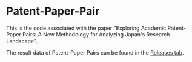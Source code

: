 # Patent-Paper-Pair

This is the code associated with the paper "Exploring Academic Patent-Paper Pairs: A New Methodology for Analyzing Japan's Research Landscape".

The result data of Patent-Paper Pairs can be found in the [Releases tab](https://github.com/ReneCarraz/Patent-Paper-Pair/releases).
